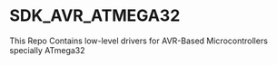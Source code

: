 # SDK_AVR_ATMEGA32
This Repo Contains low-level drivers for AVR-Based Microcontrollers specially ATmega32
